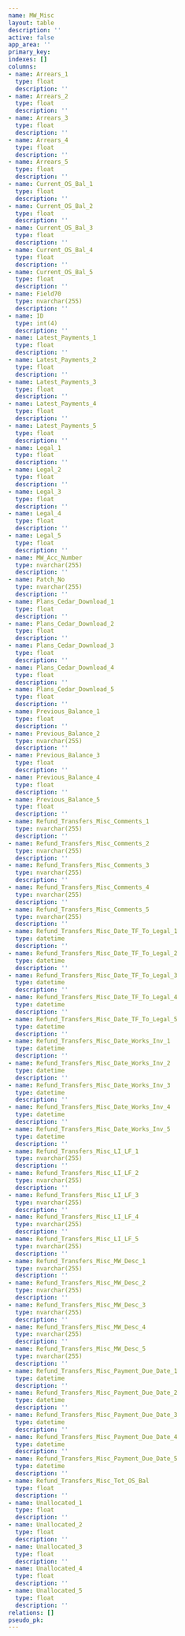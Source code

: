 ```yaml
---
name: MW_Misc
layout: table
description: ''
active: false
app_area: ''
primary_key: 
indexes: []
columns:
- name: Arrears_1
  type: float
  description: ''
- name: Arrears_2
  type: float
  description: ''
- name: Arrears_3
  type: float
  description: ''
- name: Arrears_4
  type: float
  description: ''
- name: Arrears_5
  type: float
  description: ''
- name: Current_OS_Bal_1
  type: float
  description: ''
- name: Current_OS_Bal_2
  type: float
  description: ''
- name: Current_OS_Bal_3
  type: float
  description: ''
- name: Current_OS_Bal_4
  type: float
  description: ''
- name: Current_OS_Bal_5
  type: float
  description: ''
- name: Field70
  type: nvarchar(255)
  description: ''
- name: ID
  type: int(4)
  description: ''
- name: Latest_Payments_1
  type: float
  description: ''
- name: Latest_Payments_2
  type: float
  description: ''
- name: Latest_Payments_3
  type: float
  description: ''
- name: Latest_Payments_4
  type: float
  description: ''
- name: Latest_Payments_5
  type: float
  description: ''
- name: Legal_1
  type: float
  description: ''
- name: Legal_2
  type: float
  description: ''
- name: Legal_3
  type: float
  description: ''
- name: Legal_4
  type: float
  description: ''
- name: Legal_5
  type: float
  description: ''
- name: MW_Acc_Number
  type: nvarchar(255)
  description: ''
- name: Patch_No
  type: nvarchar(255)
  description: ''
- name: Plans_Cedar_Download_1
  type: float
  description: ''
- name: Plans_Cedar_Download_2
  type: float
  description: ''
- name: Plans_Cedar_Download_3
  type: float
  description: ''
- name: Plans_Cedar_Download_4
  type: float
  description: ''
- name: Plans_Cedar_Download_5
  type: float
  description: ''
- name: Previous_Balance_1
  type: float
  description: ''
- name: Previous_Balance_2
  type: nvarchar(255)
  description: ''
- name: Previous_Balance_3
  type: float
  description: ''
- name: Previous_Balance_4
  type: float
  description: ''
- name: Previous_Balance_5
  type: float
  description: ''
- name: Refund_Transfers_Misc_Comments_1
  type: nvarchar(255)
  description: ''
- name: Refund_Transfers_Misc_Comments_2
  type: nvarchar(255)
  description: ''
- name: Refund_Transfers_Misc_Comments_3
  type: nvarchar(255)
  description: ''
- name: Refund_Transfers_Misc_Comments_4
  type: nvarchar(255)
  description: ''
- name: Refund_Transfers_Misc_Comments_5
  type: nvarchar(255)
  description: ''
- name: Refund_Transfers_Misc_Date_TF_To_Legal_1
  type: datetime
  description: ''
- name: Refund_Transfers_Misc_Date_TF_To_Legal_2
  type: datetime
  description: ''
- name: Refund_Transfers_Misc_Date_TF_To_Legal_3
  type: datetime
  description: ''
- name: Refund_Transfers_Misc_Date_TF_To_Legal_4
  type: datetime
  description: ''
- name: Refund_Transfers_Misc_Date_TF_To_Legal_5
  type: datetime
  description: ''
- name: Refund_Transfers_Misc_Date_Works_Inv_1
  type: datetime
  description: ''
- name: Refund_Transfers_Misc_Date_Works_Inv_2
  type: datetime
  description: ''
- name: Refund_Transfers_Misc_Date_Works_Inv_3
  type: datetime
  description: ''
- name: Refund_Transfers_Misc_Date_Works_Inv_4
  type: datetime
  description: ''
- name: Refund_Transfers_Misc_Date_Works_Inv_5
  type: datetime
  description: ''
- name: Refund_Transfers_Misc_LI_LF_1
  type: nvarchar(255)
  description: ''
- name: Refund_Transfers_Misc_LI_LF_2
  type: nvarchar(255)
  description: ''
- name: Refund_Transfers_Misc_LI_LF_3
  type: nvarchar(255)
  description: ''
- name: Refund_Transfers_Misc_LI_LF_4
  type: nvarchar(255)
  description: ''
- name: Refund_Transfers_Misc_LI_LF_5
  type: nvarchar(255)
  description: ''
- name: Refund_Transfers_Misc_MW_Desc_1
  type: nvarchar(255)
  description: ''
- name: Refund_Transfers_Misc_MW_Desc_2
  type: nvarchar(255)
  description: ''
- name: Refund_Transfers_Misc_MW_Desc_3
  type: nvarchar(255)
  description: ''
- name: Refund_Transfers_Misc_MW_Desc_4
  type: nvarchar(255)
  description: ''
- name: Refund_Transfers_Misc_MW_Desc_5
  type: nvarchar(255)
  description: ''
- name: Refund_Transfers_Misc_Payment_Due_Date_1
  type: datetime
  description: ''
- name: Refund_Transfers_Misc_Payment_Due_Date_2
  type: datetime
  description: ''
- name: Refund_Transfers_Misc_Payment_Due_Date_3
  type: datetime
  description: ''
- name: Refund_Transfers_Misc_Payment_Due_Date_4
  type: datetime
  description: ''
- name: Refund_Transfers_Misc_Payment_Due_Date_5
  type: datetime
  description: ''
- name: Refund_Transfers_Misc_Tot_OS_Bal
  type: float
  description: ''
- name: Unallocated_1
  type: float
  description: ''
- name: Unallocated_2
  type: float
  description: ''
- name: Unallocated_3
  type: float
  description: ''
- name: Unallocated_4
  type: float
  description: ''
- name: Unallocated_5
  type: float
  description: ''
relations: []
pseudo_pk: 
---
```


